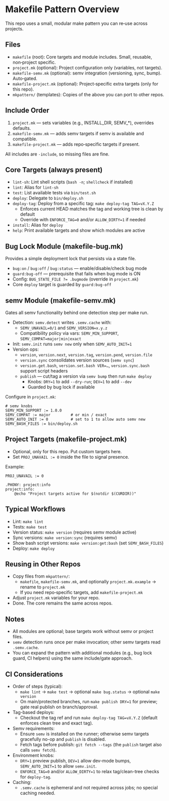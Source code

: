 # Makefile Pattern Overview

This repo uses a small, modular make pattern you can re‑use across projects.

## Files

- `makefile` (root): Core targets and module includes. Small, reusable, non‑project specific.
- `project.mk` (optional): Project configuration only (variables, not targets).
- `makefile-semv.mk` (optional): semv integration (versioning, sync, bump). Auto‑gated.
- `makefile-project.mk` (optional): Project‑specific extra targets (only for this repo).
- `mkpattern/` (templates): Copies of the above you can port to other repos.

## Include Order

1. `project.mk` — sets variables (e.g., INSTALL_DIR, SEMV_*), overrides defaults.
2. `makefile-semv.mk` — adds semv targets if semv is available and compatible.
3. `makefile-project.mk` — adds repo‑specific targets if present.

All includes are `-include`, so missing files are fine.

## Core Targets (always present)

- `lint-sh`: Lint shell scripts (`bash -n`; `shellcheck` if installed)
- `lint`: Alias for `lint-sh`
- `test`: List available tests via `bin/test.sh`
- `deploy`: Delegate to `bin/deploy.sh`
- `deploy-tag`: Deploy from a specific tag: `make deploy-tag TAG=vX.Y.Z`
  - Enforces current HEAD matches the tag and working tree is clean by default
  - Override with `ENFORCE_TAG=0` and/or `ALLOW_DIRTY=1` if needed
- `install`: Alias for `deploy`
- `help`: Print available targets and show which modules are active

## Bug Lock Module (makefile-bug.mk)

Provides a simple deployment lock that persists via a state file.

- `bug:on` / `bug:off` / `bug:status` — enable/disable/check bug mode
- `guard:bug-off` — prerequisite that fails when bug mode is ON
- Config: `BUG_STATE_FILE ?= .bugmode` (override in `project.mk`)
- Core `deploy` target is guarded by `guard:bug-off`

## semv Module (makefile-semv.mk)

Gates all semv functionality behind one detection step per make run.

- Detection: `semv.detect` writes `.semv.cache` with:
  - `SEMV_UNAVAIL=0/1` and `SEMV_VERSION=x.y.z`
  - Compatibility policy via vars: `SEMV_MIN_SUPPORT`, `SEMV_COMPAT=major|min|exact`
- Init: `semv.init` runs `semv new` only when `SEMV_AUTO_INIT=1`
- Version ops:
  - `version`, `version.next`, `version.tag`, `version.pend`, `version.file`
  - `version.sync` consolidates version sources (`semv sync`)
  - `version.get.bash`, `version.set.bash VER=…`, `version.sync.bash` support script headers
  - `publish` — cut/tag a version via `semv bump` then run `make deploy`
    - Knobs: `DRY=1` to add `--dry-run`; `DEV=1` to add `--dev`
    - Guarded by bug lock if available

Configure in `project.mk`:

```
# semv knobs
SEMV_MIN_SUPPORT := 1.0.0
SEMV_COMPAT := major         # or min / exact
SEMV_AUTO_INIT := 0          # set to 1 to allow auto semv new
SEMV_BASH_FILES := bin/deploy.sh
```

## Project Targets (makefile-project.mk)

- Optional, only for this repo. Put custom targets here.
- Set `PROJ_UNAVAIL := 0` inside the file to signal presence.

Example:

```
PROJ_UNAVAIL := 0

.PHONY: project:info
project:info:
	@echo "Project targets active for $(notdir $(CURDIR))"
```

## Typical Workflows

- Lint: `make lint`
- Tests: `make test`
- Version status: `make version` (requires semv module active)
- Sync versions: `make version:sync` (requires semv)
- Show bash script versions: `make version:get:bash` (set `SEMV_BASH_FILES`)
- Deploy: `make deploy`

## Reusing in Other Repos

- Copy files from `mkpattern/`:
  - `makefile`, `makefile-semv.mk`, and optionally `project.mk.example` → rename to `project.mk`
  - If you need repo‑specific targets, add `makefile-project.mk`
- Adjust `project.mk` variables for your repo.
- Done. The core remains the same across repos.

## Notes

- All modules are optional; base targets work without semv or project files.
- `semv` detection runs once per make invocation; other semv targets read `.semv.cache`.
- You can expand the pattern with additional modules (e.g., bug lock guard, CI helpers) using the same include/gate approach.

## CI Considerations

- Order of steps (typical):
  - `make lint` → `make test` → optional `make bug.status` → optional `make version`
  - On main/protected branches, run `make publish DRY=1` for preview; gate real publish on branch/approval.
- Tag-based deploys:
  - Checkout the tag ref and run `make deploy-tag TAG=vX.Y.Z` (default enforces clean tree and exact tag).
- Semv requirements:
  - Ensure `semv` is installed on the runner; otherwise semv targets gracefully no-op and `publish` is disabled.
  - Fetch tags before publish: `git fetch --tags` (the `publish` target also calls `semv fetch`).
- Environment knobs:
  - `DRY=1` preview publish, `DEV=1` allow dev-mode bumps, `SEMV_AUTO_INIT=1` to allow `semv.init`.
  - `ENFORCE_TAG=0` and/or `ALLOW_DIRTY=1` to relax tag/clean-tree checks for `deploy-tag`.
- Caching:
  - `.semv.cache` is ephemeral and not required across jobs; no special caching needed.
